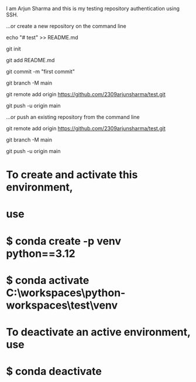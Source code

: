 I am Arjun Sharma and this is my testing repository authentication using SSH.

…or create a new repository on the command line

echo "# test" >> README.md

git init

git add README.md

git commit -m "first commit"

git branch -M main

git remote add origin https://github.com/2309arjunsharma/test.git

git push -u origin main

…or push an existing repository from the command line

git remote add origin https://github.com/2309arjunsharma/test.git

git branch -M main

git push -u origin main


# To create and activate this environment, 
# use                                                                                                                                                      
#     $ conda create -p venv python==3.12
#
#     $ conda activate C:\workspaces\python-workspaces\test\venv                                                                                                                         
#
# To deactivate an active environment, use
#
#     $ conda deactivate